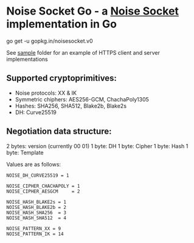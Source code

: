 # Noise Socket Go - a [Noise Socket](https://github.com/noisesocket/spec) implementation in Go

go get -u gopkg.in/noisesocket.v0

See [sample](sample) folder for an example of HTTPS client and server implementations

Supported cryptoprimitives: 
-------------------------
* Noise protocols: XX & IK 
* Symmetric chiphers: AES256-GCM, ChachaPoly1305 
* Hashes: SHA256, SHA512, Blake2b, Blake2s 
* DH: Curve25519


Negotiation data structure: 
-------------------------
2 bytes: version (currently 00 01)
1 byte: DH
1 byte: Cipher
1 byte: Hash
1 byte: Template

Values are as follows:

	NOISE_DH_CURVE25519 = 1

	NOISE_CIPHER_CHACHAPOLY = 1
	NOISE_CIPHER_AESGCM     = 2

	NOISE_HASH_BLAKE2s = 1
	NOISE_HASH_BLAKE2b = 2
	NOISE_HASH_SHA256  = 3
	NOISE_HASH_SHA512  = 4

	NOISE_PATTERN_XX = 9
	NOISE_PATTERN_IK = 14